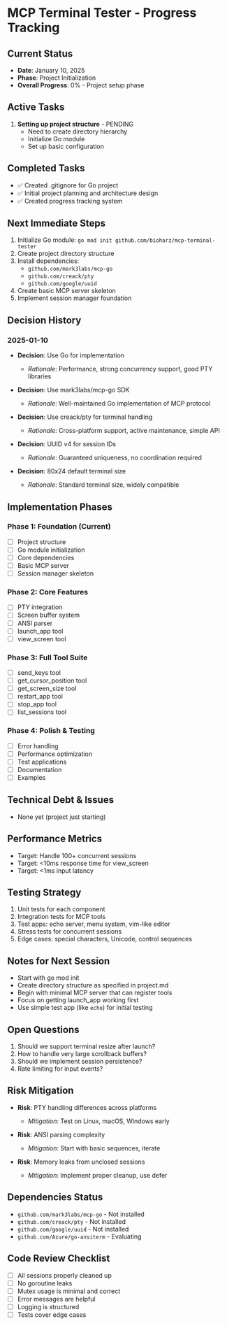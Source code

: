 # MCP Terminal Tester - Progress Tracking

## Current Status
- **Date**: January 10, 2025
- **Phase**: Project Initialization
- **Overall Progress**: 0% - Project setup phase

## Active Tasks
1. **Setting up project structure** - PENDING
   - Need to create directory hierarchy
   - Initialize Go module
   - Set up basic configuration

## Completed Tasks
- ✅ Created .gitignore for Go project
- ✅ Initial project planning and architecture design
- ✅ Created progress tracking system

## Next Immediate Steps
1. Initialize Go module: `go mod init github.com/bioharz/mcp-terminal-tester`
2. Create project directory structure
3. Install dependencies:
   - `github.com/mark3labs/mcp-go`
   - `github.com/creack/pty`
   - `github.com/google/uuid`
4. Create basic MCP server skeleton
5. Implement session manager foundation

## Decision History

### 2025-01-10
- **Decision**: Use Go for implementation
  - *Rationale*: Performance, strong concurrency support, good PTY libraries
  
- **Decision**: Use mark3labs/mcp-go SDK
  - *Rationale*: Well-maintained Go implementation of MCP protocol
  
- **Decision**: Use creack/pty for terminal handling
  - *Rationale*: Cross-platform support, active maintenance, simple API
  
- **Decision**: UUID v4 for session IDs
  - *Rationale*: Guaranteed uniqueness, no coordination required
  
- **Decision**: 80x24 default terminal size
  - *Rationale*: Standard terminal size, widely compatible

## Implementation Phases

### Phase 1: Foundation (Current)
- [ ] Project structure
- [ ] Go module initialization
- [ ] Core dependencies
- [ ] Basic MCP server
- [ ] Session manager skeleton

### Phase 2: Core Features
- [ ] PTY integration
- [ ] Screen buffer system
- [ ] ANSI parser
- [ ] launch_app tool
- [ ] view_screen tool

### Phase 3: Full Tool Suite
- [ ] send_keys tool
- [ ] get_cursor_position tool
- [ ] get_screen_size tool
- [ ] restart_app tool
- [ ] stop_app tool
- [ ] list_sessions tool

### Phase 4: Polish & Testing
- [ ] Error handling
- [ ] Performance optimization
- [ ] Test applications
- [ ] Documentation
- [ ] Examples

## Technical Debt & Issues
- None yet (project just starting)

## Performance Metrics
- Target: Handle 100+ concurrent sessions
- Target: <10ms response time for view_screen
- Target: <1ms input latency

## Testing Strategy
1. Unit tests for each component
2. Integration tests for MCP tools
3. Test apps: echo server, menu system, vim-like editor
4. Stress tests for concurrent sessions
5. Edge cases: special characters, Unicode, control sequences

## Notes for Next Session
- Start with go mod init
- Create directory structure as specified in project.md
- Begin with minimal MCP server that can register tools
- Focus on getting launch_app working first
- Use simple test app (like `echo`) for initial testing

## Open Questions
1. Should we support terminal resize after launch?
2. How to handle very large scrollback buffers?
3. Should we implement session persistence?
4. Rate limiting for input events?

## Risk Mitigation
- **Risk**: PTY handling differences across platforms
  - *Mitigation*: Test on Linux, macOS, Windows early
  
- **Risk**: ANSI parsing complexity
  - *Mitigation*: Start with basic sequences, iterate
  
- **Risk**: Memory leaks from unclosed sessions
  - *Mitigation*: Implement proper cleanup, use defer

## Dependencies Status
- `github.com/mark3labs/mcp-go` - Not installed
- `github.com/creack/pty` - Not installed
- `github.com/google/uuid` - Not installed
- `github.com/Azure/go-ansiterm` - Evaluating

## Code Review Checklist
- [ ] All sessions properly cleaned up
- [ ] No goroutine leaks
- [ ] Mutex usage is minimal and correct
- [ ] Error messages are helpful
- [ ] Logging is structured
- [ ] Tests cover edge cases
